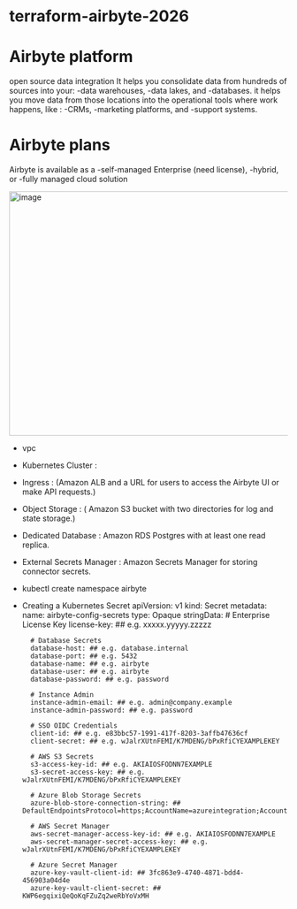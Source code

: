 # terraform-airbyte-2026

# Airbyte platform
  open source data integration
   It helps you consolidate data from hundreds of sources into your:
     -data warehouses, 
     -data lakes, and 
     -databases.
   it helps you move data from those locations into the operational tools where work happens, like :
     -CRMs, 
     -marketing platforms, and 
     -support systems.
# Airbyte plans
Airbyte is available as a 
  -self-managed Enterprise (need license), 
  -hybrid, or 
  -fully managed cloud solution

  <img width="867" height="442" alt="image" src="https://github.com/user-attachments/assets/a85445f8-1abf-43c3-90dc-18df5337d5a4" />

  - vpc 
  
  - Kubernetes Cluster : 
    
  - Ingress : (Amazon ALB and a URL for users to access the Airbyte UI or make API requests.) 
  
  - Object Storage : (	Amazon S3 bucket with two directories for log and state storage.) 
  
  - Dedicated Database :	Amazon RDS Postgres with at least one read replica.

  - External Secrets Manager :	Amazon Secrets Manager for storing connector secrets.

* kubectl create namespace airbyte

* Creating a Kubernetes Secret
      apiVersion: v1
      kind: Secret
      metadata:
        name: airbyte-config-secrets
      type: Opaque
      stringData:
        # Enterprise License Key
        license-key: ## e.g. xxxxx.yyyyy.zzzzz
      
        # Database Secrets
        database-host: ## e.g. database.internal
        database-port: ## e.g. 5432
        database-name: ## e.g. airbyte
        database-user: ## e.g. airbyte
        database-password: ## e.g. password
      
        # Instance Admin
        instance-admin-email: ## e.g. admin@company.example
        instance-admin-password: ## e.g. password
      
        # SSO OIDC Credentials
        client-id: ## e.g. e83bbc57-1991-417f-8203-3affb47636cf
        client-secret: ## e.g. wJalrXUtnFEMI/K7MDENG/bPxRfiCYEXAMPLEKEY
      
        # AWS S3 Secrets
        s3-access-key-id: ## e.g. AKIAIOSFODNN7EXAMPLE
        s3-secret-access-key: ## e.g. wJalrXUtnFEMI/K7MDENG/bPxRfiCYEXAMPLEKEY
      
        # Azure Blob Storage Secrets
        azure-blob-store-connection-string: ## DefaultEndpointsProtocol=https;AccountName=azureintegration;AccountKey=wJalrXUtnFEMI/wJalrXUtnFEMI/K7MDENG/bPxRfiCYEXAMPLEKEY/wJalrXUtnFEMI/K7MDENG/bPxRfiCYEXAMPLEKEY==;EndpointSuffix=core.windows.net
      
        # AWS Secret Manager
        aws-secret-manager-access-key-id: ## e.g. AKIAIOSFODNN7EXAMPLE
        aws-secret-manager-secret-access-key: ## e.g. wJalrXUtnFEMI/K7MDENG/bPxRfiCYEXAMPLEKEY
      
        # Azure Secret Manager
        azure-key-vault-client-id: ## 3fc863e9-4740-4871-bdd4-456903a04d4e
        azure-key-vault-client-secret: ## KWP6egqixiQeQoKqFZuZq2weRbYoVxMH

